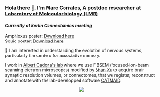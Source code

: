 ### Hola there 👋. I'm Marc Corrales, A postdoc researcher at [Laboratory of Molecular biology (LMB)](https://www2.mrc-lmb.cam.ac.uk/)

#### *Currently at Berlin Connectomics meeting* 
Amphioxus poster: [Download here](https://www.dropbox.com/s/35u25enpz2einsn/Berlin_connectomics_poster.pdf?dl=0)  
Squid poster: [Download here](https://drive.google.com/file/d/1Dq-5MvlXolhHGL0qhiMhwLl6k4VPYi8x/view?usp=drivesdk) 

🔭 I am interested in understanding the evolution of nervous systems, particularly the centers for associative memory.

I work in [Albert Cadona's lab](https://syn.mrc-lmb.cam.ac.uk/index.html) where we use FIBSEM (focused-ion-beam scanning electron microscopes) modified by [Shan Xu](https://www.janelia.org/open-science/enhanced-fib-sem) to acquire brain synaptic resolution volumes, or connectomes, that we register, reconstruct and annotate with the lab-developped software [CATMAID](https://github.com/catmaid/CATMAID).  

<p align="center">
  <img src="https://user-images.githubusercontent.com/2727890/167267406-da564157-be9b-401a-baff-b3babae5c657.png">
</p>


<!--
**histonemark/histonemark** is a ✨ _special_ ✨ repository because its `README.md` (this file) appears on your GitHub profile.

Here are some ideas to get you started:

- 🔭 I’m currently working on ...
- 🌱 I’m currently learning ...
- 👯 I’m looking to collaborate on ...
- 🤔 I’m looking for help with ...
- 💬 Ask me about ...
- 📫 How to reach me: ...
- 😄 Pronouns: ...
- ⚡ Fun fact: ...
-->

